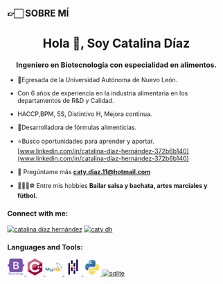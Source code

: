 ## 👉🏻 SOBRE MÍ 

<h1 align="center">Hola 👋, Soy Catalina Díaz</h1>
<h3 align="center">Ingeniero en Biotecnología con especialidad en alimentos.</h3>

- 🔭Egresada de la Universidad Autónoma de Nuevo León.

- Con 6 años de experiencia en la industria alimentaria en los departamentos de R&D y Calidad.

- HACCP,BPM, 5S, Distintivo H, Mejora continua.

- 🌱Desarrolladora de fórmulas alimenticias.

- ⭐Busco oportunidades para aprender y aportar. [www.linkedin.com/in/catalina-díaz-hernández-372b6b140](www.linkedin.com/in/catalina-díaz-hernández-372b6b140)

- 💬 Pregúntame más **caty.diaz.11@hotmail.com**

- 💃🏻🥋⚽ Entre mis hobbies **Bailar salsa y bachata, artes marciales y fútbol.**

<h3 align="left">Connect with me:</h3>
<p align="left">
<a href="https://linkedin.com/in/catalina díaz hernández" target="blank"><img align="center" src="https://raw.githubusercontent.com/rahuldkjain/github-profile-readme-generator/master/src/images/icons/Social/linked-in-alt.svg" alt="catalina díaz hernández" height="30" width="40" /></a>
<a href="https://fb.com/caty dh" target="blank"><img align="center" src="https://raw.githubusercontent.com/rahuldkjain/github-profile-readme-generator/master/src/images/icons/Social/facebook.svg" alt="caty dh" height="30" width="40" /></a>
</p>

<h3 align="left">Languages and Tools:</h3>
<p align="left"> <a href="https://getbootstrap.com" target="_blank" rel="noreferrer"> <img src="https://raw.githubusercontent.com/devicons/devicon/master/icons/bootstrap/bootstrap-plain-wordmark.svg" alt="bootstrap" width="40" height="40"/> </a> <a href="https://www.w3schools.com/cpp/" target="_blank" rel="noreferrer"> <img src="https://raw.githubusercontent.com/devicons/devicon/master/icons/cplusplus/cplusplus-original.svg" alt="cplusplus" width="40" height="40"/> </a> <a href="https://www.mysql.com/" target="_blank" rel="noreferrer"> <img src="https://raw.githubusercontent.com/devicons/devicon/master/icons/mysql/mysql-original-wordmark.svg" alt="mysql" width="40" height="40"/> </a> <a href="https://pandas.pydata.org/" target="_blank" rel="noreferrer"> <img src="https://raw.githubusercontent.com/devicons/devicon/2ae2a900d2f041da66e950e4d48052658d850630/icons/pandas/pandas-original.svg" alt="pandas" width="40" height="40"/> </a> <a href="https://www.python.org" target="_blank" rel="noreferrer"> <img src="https://raw.githubusercontent.com/devicons/devicon/master/icons/python/python-original.svg" alt="python" width="40" height="40"/> </a> <a href="https://www.sqlite.org/" target="_blank" rel="noreferrer"> <img src="https://www.vectorlogo.zone/logos/sqlite/sqlite-icon.svg" alt="sqlite" width="40" height="40"/> </a> </p>




